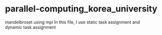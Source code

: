 # parallel-computing_korea_university
mandelbroset using mpi
In this file, I use static task assignment and dynamic task assignment

